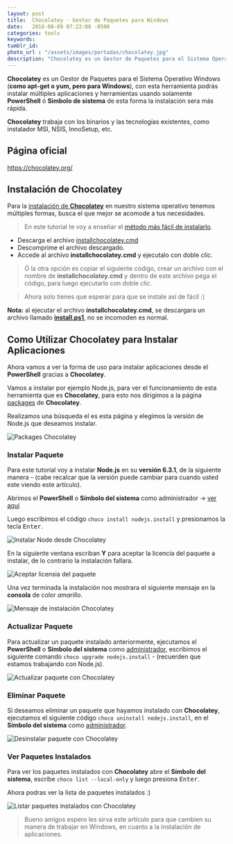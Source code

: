 ```yaml
---
layout: post
title:  Chocolatey - Gestor de Paquetes para Windows 
date:   2016-08-09 07:22:00 -0500
categories: tools
keywords:
tumblr_id:
photo_url : "/assets/images/portadas/chocolatey.jpg"
description: "Chocolatey es un Gestor de Paquetes para el Sistema Operativo Windows (como apt-get o yum, pero para Windows)"
---
```

**Chocolatey** es un Gestor de Paquetes para el Sistema Operativo Windows (**como apt-get o yum, pero para Windows**), con esta herramienta podrás instalar múltiples aplicaciones y herramientas usando solamente **PowerShell** ó **Simbolo de sistema** de esta forma la instalación sera más rápida.

**Chocolatey** trabaja con los binarios y las tecnologías existentes, como instalador MSI, NSIS, InnoSetup, etc.

## Página oficial

<a class="link" href="https://chocolatey.org/" target="_blank">https://chocolatey.org/</a>

## Instalación de Chocolatey

Para la [instalación de **Chocolatey**](https://chocolatey.org/install) en nuestro sistema operativo tenemos múltiples formas, busca el que mejor se acomode a tus necesidades.

> En este tutorial te voy a enseñar el [método más fácil de instalarlo](https://chocolatey.org/install#cmdpowershell-wproxy-server).

<ul class="lista-ordenada">
	<li>Descarga el archivo <a href="https://gist.github.com/01luisrene/dff8667335c61f832a676051db425909/archive/489017d6e12db7755fed0730fa7e78e372bcd491.zip">installchocolatey.cmd</a></li>
	<li>Descomprime el archivo descargado.</li>
	<li>Accede al archivo <strong>installchocolatey.cmd</strong> y ejecutalo con doble <em>clic</em>.</li>
</ul>

> Ó la otra opción es copiar el siguiente código, crear un archivo con el nombre de **installchocolatey.cmd** y dentro de este archivo pega el código, para luego ejecutarlo con doble <em>clic</em>.

<script src="https://gist.github.com/01luisrene/dff8667335c61f832a676051db425909.js"></script>

> Ahora solo tienes que esperar para que se instale así de fácil :)

<strong>Nota:</strong> al ejecutar el archivo **installchocolatey.cmd**, se descargara un archivo llamado [**install.ps1**](https://chocolatey.org/install.ps1), no se incomoden es normal.

## Como Utilizar Chocolatey para Instalar Aplicaciones

Ahora vamos a ver la forma de uso para instalar aplicaciones desde el **PowerShell** gracias a **Chocolatey**.

Vamos a instalar por ejemplo Node.js, para ver el funcionamiento de esta herramienta que es **Chocolatey**, para esto nos dirigimos a la página [packages](https://chocolatey.org/packages) de **Chocolatey**.

Realizamos una búsqueda el es esta página y elegimos la versión de Node.js que deseamos instalar.

![Packages Chocolatey](/assets/images/posts/chocolatey/pagina_packages.png)

### Instalar Paquete

Para este tutorial voy a instalar **Node.js** en su **versión 6.3.1**, de la siguiente manera - (cabe recalcar que la versión puede cambiar para cuando usted este viendo este artículo).

Abrimos el **PowerShell** o **Símbolo del sistema** como administrador -> <a class="link" href="https://goo.gl/ljRIjk" target="_blank">ver aquí</a>

Luego escribimos el código `choco install nodejs.install` y presionamos la tecla <kbd>Enter</kbd>.

![Instalar Node desde Chocolatey](/assets/images/posts/chocolatey/instalar_nodejs_631.png)

En la siguiente ventana escriban **Y** para aceptar la licencia del paquete a instalar, de lo contrario la instalación fallara.

![Aceptar licensia del paquete](/assets/images/posts/chocolatey/aceptar_yes.png)

Una vez terminada la instalación nos mostrara el siguiente mensaje en la **consola** de color <em>amarillo</em>.

![Mensaje de instalación Chocolatey](/assets/images/posts/chocolatey/mesaje_de_instalacion.png)

### Actualizar Paquete

Para actualizar un paquete instalado anteriormente, ejecutamos el **PowerShell** o **Símbolo del sistema** como [administrador](https://goo.gl/ljRIjk), escribimos el siguiente comando `choco upgrade nodejs.install` - (recuerden que estamos trabajando con Node.js).

![Actualizar paquete con Chocolatey](/assets/images/posts/chocolatey/upgrade_nodejs.png)

### Eliminar Paquete

Si deseamos eliminar un paquete que hayamos instalado con **Chocolatey**, ejecutamos el siguiente código `choco uninstall nodejs.install`, en el **Símbolo del sistema** como [administrador](https://goo.gl/ljRIjk).

![Desinstalar paquete con Chocolatey](/assets/images/posts/chocolatey/desinstalar_nodejs.png)

### Ver Paquetes Instalados

Para ver los paquetes instalados con **Chocolatey** abre el **Símbolo del sistema**, escribe `choco list --local-only` y luego presiona <kbd>Enter</kbd>.

Ahora podras ver la lista de paquetes instalados :)

![Listar paquetes instalados con Chocolatey](/assets/images/posts/chocolatey/lista_paquetes_instalados.png)

> Bueno amigos espero les sirva este artículo para que cambien su manera de trabajar en Windows, en cuanto a la instalación de aplicaciones.